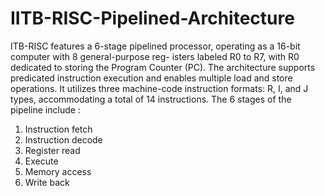 ﻿# IITB-RISC-Pipelined-Architecture

ITB-RISC features a 6-stage pipelined processor, operating as a 16-bit computer with 8 general-purpose reg-
isters labeled R0 to R7, with R0 dedicated to storing the Program Counter (PC). The architecture supports
predicated instruction execution and enables multiple load and store operations. It utilizes three machine-code
instruction formats: R, I, and J types, accommodating a total of 14 instructions.
The 6 stages of the pipeline include :
1. Instruction fetch
2. Instruction decode
3. Register read
4. Execute
5. Memory access
6. Write back

